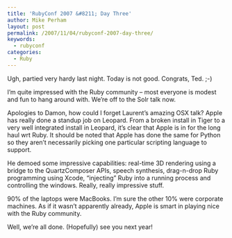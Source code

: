 ```yaml
---
title: 'RubyConf 2007 &#8211; Day Three'
author: Mike Perham
layout: post
permalink: /2007/11/04/rubyconf-2007-day-three/
keywords:
  - rubyconf
categories:
  - Ruby
---
```

Ugh, partied very hardy last night. Today is not good. Congrats, Ted. ;-)

I&#8217;m quite impressed with the Ruby community &#8211; most everyone is modest and fun to hang around with. We&#8217;re off to the Solr talk now.

Apologies to Damon, how could I forget Laurent&#8217;s amazing OSX talk? Apple has really done a standup job on Leopard. From a broken install in Tiger to a very well integrated install in Leopard, it&#8217;s clear that Apple is in for the long haul wrt Ruby. It should be noted that Apple has done the same for Python so they aren&#8217;t necessarily picking one particular scripting language to support.

He demoed some impressive capabilities: real-time 3D rendering using a bridge to the QuartzComposer APIs, speech synthesis, drag-n-drop Ruby programming using Xcode, &#8220;injecting&#8221; Ruby into a running process and controlling the windows. Really, really impressive stuff.

90% of the laptops were MacBooks. I&#8217;m sure the other 10% were corporate machines. As if it wasn&#8217;t apparently already, Apple is smart in playing nice with the Ruby community.

Well, we&#8217;re all done. (Hopefully) see you next year!